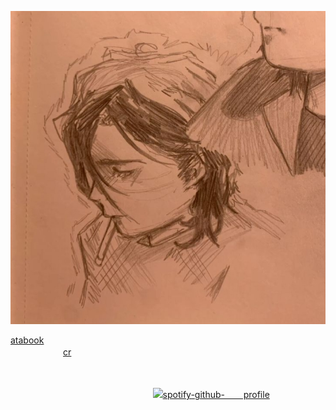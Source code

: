 ![notmine](https://github.com/keIIic/keIIic/blob/main/1758989763474.jpg) 

[atabook](https://kellic.atabook.org/)  
       ᅠ ᅠ ᅠ ᅠ ᅠ     [cr](https://pin.it/5mSFhk5QF)
ᅠ ᅠ ᅠᅠ ᅠ ᅠ ᅠ ᅠ ᅠ ᅠ ᅠ ᅠ



ᅠ ᅠ
ᅠ

ᅠ
ᅠ
ᅠ ᅠ ᅠᅠ ᅠ ᅠ ᅠ ᅠ ᅠ ᅠ ᅠ ᅠ[![spotify-github-ᅠ ᅠprofile](https://spotify-github-profile.kittinanx.com/api/view?uid=31yzvdqxx5baqlmjupeqjzs3mr5a&cover_image=true&theme=natemoo-re&show_offline=true&background_color=121212&interchange=true&bar_color=a86340&bar_color_cover=false)](https://spotify-github-profile.kittinanx.com/api/view?uid=31yzvdqxx5baqlmjupeqjzs3mr5a&redirect=true)


